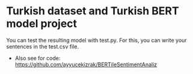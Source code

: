 # Turkish dataset and Turkish BERT model project

You can test the resulting model with test.py. For this, you can write your sentences in the test.csv file.

- Also see for code: https://github.com/ayyucekizrak/BERTileSentimentAnaliz
